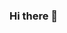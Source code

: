 ### Hi there 👋

<!--
**richie-p-meyer/richie-p-meyer** is a ✨ _special_ ✨ repository because its `README.md` (this file) appears on your GitHub profile.

Here are some ideas to get you started:

- 🔭 I’m currently working on using Github
- 🌱 I’m currently learning Data Science in 6 months!
- 👯 I’m looking to collaborate on a sports betting ML model
- 🤔 I’m looking for help with having fun
- 💬 Ask me about Rubik's Cubes
- 📫 How to reach me: richie.p.meyer@gmail.com
- ⚡ Fun fact: I believe the inner world of energy is far more interesting than the world of things
-->
